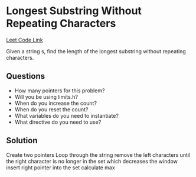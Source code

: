 <h1>Longest Substring Without Repeating Characters</h1>

<a href="https://leetcode.com/problems/longest-substring-without-repeating-characters/">Leet Code Link</a>

Given a string s, find the length of the longest substring without repeating characters.

<h2>Questions</h2>

<ul>
    <li>How many pointers for this problem?</li>
    <li>Will you be using limits.h?</li>
    <li>When do you increase the count?</li>
    <li>When do you reset the count?</li>
    <li>What variables do you need to instantiate?</li>
    <li>What directive do you need to use?</li>
</ul>

<h2>Solution</h2>
Create two pointers
Loop through the string
remove the left characters until the right character is no longer in the set which decreases the window
insert right pointer into the set
calculate max



